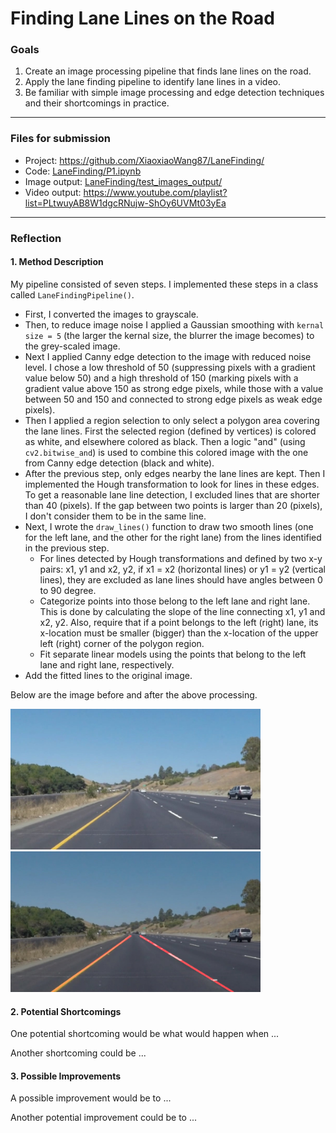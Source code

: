 # Finding Lane Lines on the Road

### Goals

1. Create an image processing pipeline that finds lane lines on the road.
2. Apply the lane finding pipeline to identify lane lines in a video.
3. Be familiar with simple image processing and edge detection techniques and their shortcomings in practice.


---

### Files for submission

- Project: https://github.com/XiaoxiaoWang87/LaneFinding/
- Code: [LaneFinding/P1.ipynb](https://github.com/XiaoxiaoWang87/LaneFinding/blob/master/P1.ipynb)
- Image output: [LaneFinding/test_images_output/](https://github.com/XiaoxiaoWang87/LaneFinding/tree/master/test_images_output)
- Video output: https://www.youtube.com/playlist?list=PLtwuyAB8W1dgcRNujw-ShOy6UVMt03yEa

---

### Reflection

#### 1. Method Description

My pipeline consisted of seven steps. I implemented these steps in a class called `LaneFindingPipeline()`.

- First, I converted the images to grayscale.
- Then, to reduce image noise I applied a Gaussian smoothing with `kernal size = 5` (the larger the kernal size, the blurrer the image becomes) to the grey-scaled image.
- Next I applied Canny edge detection to the image with reduced noise level. I chose a low threshold of 50 (suppressing pixels with a gradient value below 50) and a high threshold of 150 (marking pixels with a gradient value above 150 as strong edge pixels, while those with a value between 50 and 150 and connected to strong edge pixels as weak edge pixels).
- Then I applied a region selection to only select a polygon area covering the lane lines. First the selected region (defined by vertices) is colored as white, and elsewhere colored as black. Then a logic "and"  (using `cv2.bitwise_and`) is used to combine this colored image with the one from Canny edge detection (black and white).
- After the previous step, only edges nearby the lane lines are kept. Then I implemented the Hough transformation to look for lines in these edges. To get a reasonable lane line detection, I excluded lines that are shorter than 40 (pixels). If the gap between two points is larger than 20 (pixels), I don't consider them to be in the same line.
- Next, I wrote the `draw_lines()` function to draw two smooth lines (one for the left lane, and the other for the right lane) from the lines identified in the previous step.
  - For lines detected by Hough transformations and defined by two x-y pairs: x1, y1 and x2, y2, if x1 = x2 (horizontal lines) or y1 = y2 (vertical lines), they are excluded as lane lines should have angles between 0 to 90 degree.
  - Categorize points into those belong to the left lane and right lane. This is done by calculating the slope of the line connecting x1, y1 and x2, y2. Also, require that if a point belongs to the left (right) lane, its x-location must be smaller (bigger) than the x-location of the upper left (right) corner of the polygon region.
  - Fit separate linear models using the points that belong to the left lane and right lane, respectively.
- Add the fitted lines to the original image.

Below are the image before and after the above processing.

<img src="https://github.com/XiaoxiaoWang87/LaneFinding/blob/master/test_images/solidYellowCurve.jpg" width="400">
<img src="https://github.com/XiaoxiaoWang87/LaneFinding/blob/master/test_images_output/solidYellowCurve.jpg" width="400">


#### 2. Potential Shortcomings


One potential shortcoming would be what would happen when ...

Another shortcoming could be ...


#### 3. Possible Improvements

A possible improvement would be to ...

Another potential improvement could be to ...

